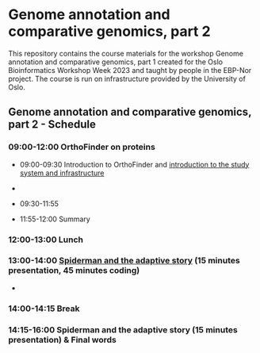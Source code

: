 # Genome annotation and comparative genomics, part 2

This repository contains the course materials for the workshop Genome annotation and comparative genomics, part 1 created for the Oslo Bioinformatics Workshop Week 2023 and taught by people in the EBP-Nor project. The course is run on infrastructure provided by the University of Oslo. 

##  Genome annotation and comparative genomics, part 2 - Schedule

### 09:00-12:00 OrthoFinder on proteins

* 09:00-09:30 Introduction to OrthoFinder and [introduction to the study system and infrastructure](00_introduction.md)
* 
* 09:30-11:55

* 11:55-12:00 Summary

### 12:00-13:00 Lunch

### 13:00-14:00 [Spiderman and the adaptive story](https://github.com/ebp-nor/genome_annotation_comparative_genomics_part2/blob/main/dNdS.md) (15 minutes presentation, 45 minutes coding)
*
### 14:00-14:15 Break

### 14:15-16:00 Spiderman and the adaptive story (15 minutes presentation) & Final words
